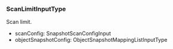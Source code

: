 ### ScanLimitInputType
Scan limit.

- scanConfig: SnapshotScanConfigInput
- objectSnapshotConfig: ObjectSnapshotMappingListInputType
